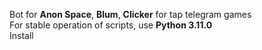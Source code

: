 Bot for <b>Anon Space</b>, <b>Blum</b>, <b>Clicker</b> for tap telegram games<br/>
For stable operation of scripts, use <b>Python 3.11.0</b><br/>
Install
